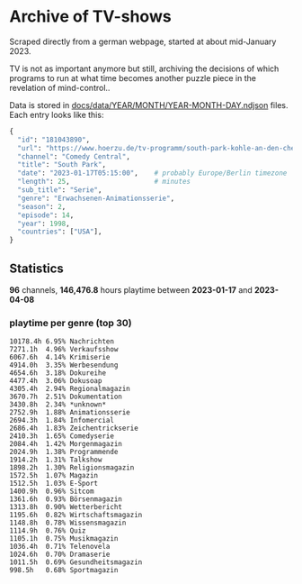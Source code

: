 # Archive of TV-shows

Scraped directly from a german webpage, started at about mid-January 2023.

TV is not as important anymore but still, archiving the decisions of which programs to run at what time
becomes another puzzle piece in the revelation of mind-control.. 

Data is stored in [docs/data/YEAR/MONTH/YEAR-MONTH-DAY.ndjson](docs/data/) files. 
Each entry looks like this:

```python
{
  "id": "181043890", 
  "url": "https://www.hoerzu.de/tv-programm/south-park-kohle-an-den-chefkoch/bid_181043890/", 
  "channel": "Comedy Central", 
  "title": "South Park", 
  "date": "2023-01-17T05:15:00",    # probably Europe/Berlin timezone 
  "length": 25,                     # minutes 
  "sub_title": "Serie", 
  "genre": "Erwachsenen-Animationsserie", 
  "season": 2, 
  "episode": 14, 
  "year": 1998, 
  "countries": ["USA"],
}
```

## Statistics

**96** channels, **146,476.8** hours playtime between **2023-01-17** and **2023-04-08**


### playtime per genre (top 30)

    10178.4h 6.95% Nachrichten
    7271.1h  4.96% Verkaufsshow
    6067.6h  4.14% Krimiserie
    4914.0h  3.35% Werbesendung
    4654.6h  3.18% Dokureihe
    4477.4h  3.06% Dokusoap
    4305.4h  2.94% Regionalmagazin
    3670.7h  2.51% Dokumentation
    3430.8h  2.34% *unknown*
    2752.9h  1.88% Animationsserie
    2694.3h  1.84% Infomercial
    2686.4h  1.83% Zeichentrickserie
    2410.3h  1.65% Comedyserie
    2084.4h  1.42% Morgenmagazin
    2024.9h  1.38% Programmende
    1914.2h  1.31% Talkshow
    1898.2h  1.30% Religionsmagazin
    1572.5h  1.07% Magazin
    1512.5h  1.03% E-Sport
    1400.9h  0.96% Sitcom
    1361.6h  0.93% Börsenmagazin
    1313.8h  0.90% Wetterbericht
    1195.6h  0.82% Wirtschaftsmagazin
    1148.8h  0.78% Wissensmagazin
    1114.9h  0.76% Quiz
    1105.1h  0.75% Musikmagazin
    1036.4h  0.71% Telenovela
    1024.6h  0.70% Dramaserie
    1011.5h  0.69% Gesundheitsmagazin
    998.5h   0.68% Sportmagazin
